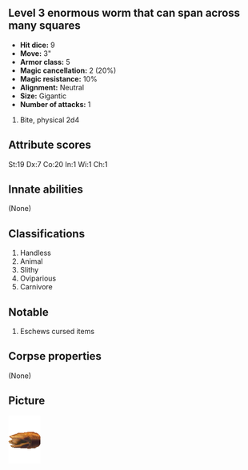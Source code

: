 ## Level 3 enormous worm that can span across many squares

- **Hit dice:** 9
- **Move:** 3"
- **Armor class:** 5
- **Magic cancellation:** 2 (20%)
- **Magic resistance:** 10%
- **Alignment:** Neutral
- **Size:** Gigantic
- **Number of attacks:** 1
1. Bite, physical 2d4

## Attribute scores

St:19 Dx:7 Co:20 In:1 Wi:1 Ch:1

## Innate abilities

(None)

## Classifications

1. Handless
2. Animal
3. Slithy
4. Oviparious
5. Carnivore

## Notable

1. Eschews cursed items

## Corpse properties

(None)

## Picture

![Long worm](https://github.com/hyvanmielenpelit/GnollHackTileSet/blob/main/Monsters/long_worm/long_worm.png?raw=true)
